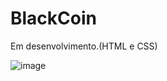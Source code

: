 # BlackCoin

Em desenvolvimento.(HTML e CSS)

![image](https://user-images.githubusercontent.com/26844656/133896348-2d51fac1-c5d4-48d4-914b-e956d345741e.png)
